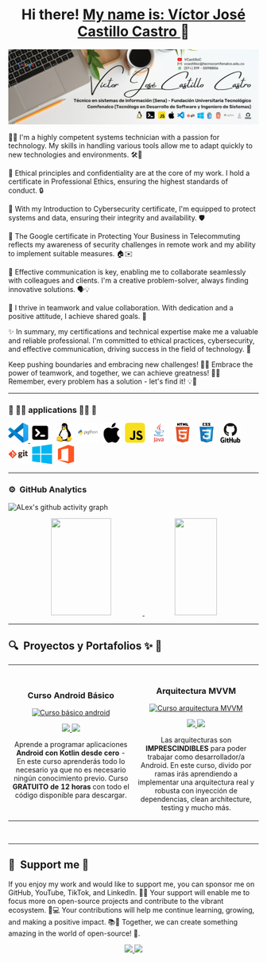 <div align="center">
<h1 align="center">Hi there! <a href="https://www.linkedin.com/in/vcastilloc/"> My name is: Víctor José Castillo Castro </a> 👋</h1>
</div>
<section align='left'>
  
<img src="White Minimalist Profile LinkedIn Banner.jpg">

<!--**VictorCast2/VictorCast2** is a ✨ _special_ ✨ repository because its `README.md` (this file) appears on your GitHub profile.-->

👨‍💻 I'm a highly competent systems technician with a passion for technology. My skills in handling various tools allow me to adapt quickly to new technologies and environments. 🛠️💪

📜 Ethical principles and confidentiality are at the core of my work. I hold a certificate in Professional Ethics, ensuring the highest standards of conduct. 🔒

🔐 With my Introduction to Cybersecurity certificate, I'm equipped to protect systems and data, ensuring their integrity and availability. 🛡️

💼 The Google certificate in Protecting Your Business in Telecommuting reflects my awareness of security challenges in remote work and my ability to implement suitable measures. 🏠✉️

💬 Effective communication is key, enabling me to collaborate seamlessly with colleagues and clients. I'm a creative problem-solver, always finding innovative solutions. 🗣️💡

🤝 I thrive in teamwork and value collaboration. With dedication and a positive attitude, I achieve shared goals. 🚀

✨ In summary, my certifications and technical expertise make me a valuable and reliable professional. I'm committed to ethical practices, cybersecurity, and effective communication, driving success in the field of technology. 🌟

Keep pushing boundaries and embracing new challenges! 🚀💪 Embrace the power of teamwork, and together, we can achieve greatness! 🤝✨ Remember, every problem has a solution - let's find it! 💡🔧
<hr>
</hr>

### 🚀 👨‍💻 applications 👨‍💻 🚀
<section align='left'>
  
<a href="https://code.visualstudio.com/">
    <img src="icons/vscode.png" title="Visual_Studio_Code" alt="Visual_Studio_Code" width="40" height="40"/>
</a>
<img src="icons/terminal.png" title="Terminal" alt="Terminal" width="40" height="40"/>&nbsp;
<img src="icons/linux_original_logo_icon_146433.png" title="Linux" alt="Linux" width="40" height="40"/>&nbsp;
<img src="icons/python_original_wordmark_logo_icon_146382.png" title="Python" alt="Python" width="40" height="40"/>&nbsp;
<img src="icons/logotipo-de-mac-os.png" title="Mac/Os" alt="Mac/Os" width="40" height="40"/>&nbsp;
<img src="icons/javascript_icon_130900.png" title="JavaScript" alt="JavaScript" width="40" height="40"/>&nbsp;
<img src="icons/java_original_wordmark_logo_icon_146459.png" title="Java" alt="Java" width="40" height="40"/>&nbsp;
<img src="icons/html_original_wordmark_logo_icon_146478.png" title="HTML" alt="HTML" width="40" height="40"/>&nbsp;
<img src="icons/css_original_wordmark_logo_icon_146576.png" title="CSS" alt="CSS" width="40" height="40"/>&nbsp;
<img src="icons/github_original_wordmark_logo_icon_146506.png" title="GitHub" alt="GitHub" width="40" height="40"/>&nbsp;
<img src="icons/git_original_wordmark_logo_icon_146510.png" title="Git" alt="Git" width="40" height="40"/>&nbsp;
<img src="icons/Windows_Phone_icon-icons.com_66782.png" title="Windows" alt="Windows" width="40" height="40"/>&nbsp;
<img src="icons/4202103logomicrosoftmsofficesocialsocialmedia-115585_115716.png" title="Office" alt="Office" width="40" height="40"/>&nbsp;
<hr>
</hr>

### ⚙️ &nbsp;GitHub Analytics

<!--Graph-->
![ALex's github activity graph](https://github-readme-activity-graph.vercel.app/graph?username=VictorCast2&bg_color=0d1117&color=ffffff&line=00b3ff&point=f9fafa&area=true&hide_border=true)

<!--Skill And More Information--> 
<p align="center">
<a href="https://github.com/VictorCast2">
<div align="center">  
  <img width="49%" height="195px" src="https://github-readme-stats.vercel.app/api?username=VictorCast2&show_icons=true&count_private=true&hide_border=true&title_color=00b3ff&icon_color=00b4ff&text_color=c9d1d9&bg_color=0d1117" alt="" /> 
  <img width="41%" height="195px" src="https://github-readme-stats.vercel.app/api/top-langs/?username=VictorCast2&layout=compact&hide_border=true&title_color=00b3ff&text_color=00b4ff&bg_color=0d1117" />
</div>
</a>
</p>
<hr>
</hr>

## 🔍&nbsp; Proyectos y Portafolios ✨&nbsp;📂&nbsp;
<table>
<tr>
<td width="50%">
<h3 align="center">Curso Android Básico</h3>
<div align="center">
<a href=""https://github.com/ArisGuimera/Android-Expert" target="_blank"><img src="" width="400" alt="Curso básico android"></a>
<p>
<a href="https://github.com/ArisGuimera/Android-Expert" target="_blank">
<img src="https://img.shields.io/badge/CÓDIGO-ff9?style=for-the-badge&logo=github&logoColor=black">
</a>
<a href="https://youtu.be/vJapzH_46a8" target="_blank">
<img src="https://img.shields.io/badge/-Youtube-green?style=for-the-badge&color=fbfc40">
</a>
</p>
<p>Aprende a programar aplicaciones <strong>Android con Kotlin desde cero</strong> - En este curso aprenderás todo lo necesario ya que no es necesario ningún conocimiento previo. Curso <strong>GRATUITO de 12 horas</strong> con todo el código disponible para descargar.</p>
</div>
                                                                                      
</td>

<td width="50%">
               <br>
<h3 align="center">Arquitectura MVVM</h3>
<div align="center">                                       
<a href="https://github.com/ArisGuimera/SimpleAndroidMVVM" target="_blank"><img src="" width="400" alt="Curso arquitectura MVVM"></a>
<br>
<p>
<a href="https://github.com/ArisGuimera/SimpleAndroidMVVM" target="_blank">
<img src="https://img.shields.io/badge/C%C3%93DIGO-80ffaa?style=for-the-badge&logo=github&logoColor=black">
</a>
<a href="https://youtu.be/hhhSMXi0R3E" target="_blank">
<img src="https://img.shields.io/badge/-Youtube-green?style=for-the-badge&color=3fFD7f">
</a>
</p>
</p>Las arquitecturas son <strong>IMPRESCINDIBLES</strong> para poder trabajar como desarrollador/a Android. En este curso, divido por ramas irás aprendiendo a implementar una arquitectura real y robusta con inyección de dependencias, clean architecture, testing y mucho más.</p>
</div>                                                             
</table>                                                                                 
</div>
<br>
<hr>

## 🤝 &nbsp;Support me 🤝 &nbsp;

<!--**VictorCast2/VictorCast2** is a ✨ _special_ ✨ repository because its `README.md` (this file) appears on your GitHub profile.-->

If you enjoy my work and would like to support me, you can sponsor me on GitHub, YouTube, TikTok, and LinkedIn. 🙌🌟
Your support will enable me to focus more on open-source projects and contribute to the vibrant ecosystem. 🚀💻 
Your contributions will help me continue learning, growing, and making a positive impact. 📚🌱 
Together, we can create something amazing in the world of open-source! 💪.
<div align="center">
<p>
<a href="https://github.com/ArisGuimera/Android-Expert" target="_blank">
<img src="https://img.shields.io/badge/Paypal-1E90FF?style=for-the-badge&logo=Paypal&logoColor=""">
</a>
<a href="https://youtu.be/vJapzH_46a8" target="_blank">
<img src="https://img.shields.io/badge/-Nequi-blue?style=for-the-badge&logo=nequi&logoColor=white&color=1E90FF">
</a>
</p>
</div>

